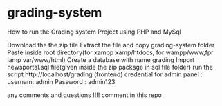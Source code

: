 # grading-system
How to run the Grading system Project using PHP and MySql

Download the the zip file
Extract the file and copy grading-system folder
Paste inside root directory(for xampp xamp/htdocs, for wampp/www,fpr lamp var/www/html)
Create a database with name grading
Import newsportal.sql file(given inside the zip package in sql file folder) 
run the script http://localhost/grading (frontend)
credential for admin panel : usernam: admin Password : admin123

any comments and questions !!!! comment in this repo
